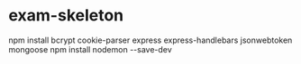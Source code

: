 # exam-skeleton

npm install bcrypt cookie-parser express express-handlebars jsonwebtoken mongoose
npm install nodemon --save-dev
